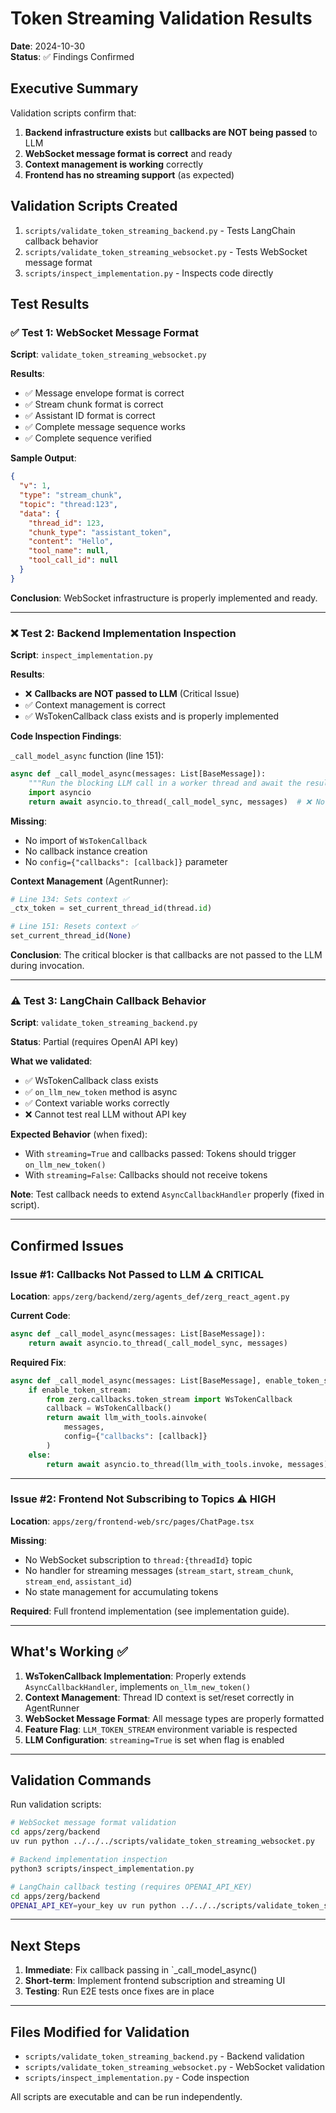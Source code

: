 # Token Streaming Validation Results

**Date**: 2024-10-30  
**Status**: ✅ Findings Confirmed

## Executive Summary

Validation scripts confirm that:
1. **Backend infrastructure exists** but **callbacks are NOT being passed** to LLM
2. **WebSocket message format is correct** and ready
3. **Context management is working** correctly
4. **Frontend has no streaming support** (as expected)

## Validation Scripts Created

1. `scripts/validate_token_streaming_backend.py` - Tests LangChain callback behavior
2. `scripts/validate_token_streaming_websocket.py` - Tests WebSocket message format
3. `scripts/inspect_implementation.py` - Inspects code directly

## Test Results

### ✅ Test 1: WebSocket Message Format

**Script**: `validate_token_streaming_websocket.py`

**Results**:
- ✅ Message envelope format is correct
- ✅ Stream chunk format is correct  
- ✅ Assistant ID format is correct
- ✅ Complete message sequence works
- ✅ Complete sequence verified

**Sample Output**:
```json
{
  "v": 1,
  "type": "stream_chunk",
  "topic": "thread:123",
  "data": {
    "thread_id": 123,
    "chunk_type": "assistant_token",
    "content": "Hello",
    "tool_name": null,
    "tool_call_id": null
  }
}
```

**Conclusion**: WebSocket infrastructure is properly implemented and ready.

---

### ❌ Test 2: Backend Implementation Inspection

**Script**: `inspect_implementation.py`

**Results**:
- ❌ **Callbacks are NOT passed to LLM** (Critical Issue)
- ✅ Context management is correct
- ✅ WsTokenCallback class exists and is properly implemented

**Code Inspection Findings**:

`_call_model_async` function (line 151):
```python
async def _call_model_async(messages: List[BaseMessage]):
    """Run the blocking LLM call in a worker thread and await the result."""
    import asyncio
    return await asyncio.to_thread(_call_model_sync, messages)  # ❌ No callbacks!
```

**Missing**:
- No import of `WsTokenCallback`
- No callback instance creation
- No `config={"callbacks": [callback]}` parameter

**Context Management** (AgentRunner):
```python
# Line 134: Sets context ✅
_ctx_token = set_current_thread_id(thread.id)

# Line 151: Resets context ✅
set_current_thread_id(None)
```

**Conclusion**: The critical blocker is that callbacks are not passed to the LLM during invocation.

---

### ⚠️ Test 3: LangChain Callback Behavior

**Script**: `validate_token_streaming_backend.py`

**Status**: Partial (requires OpenAI API key)

**What we validated**:
- ✅ WsTokenCallback class exists
- ✅ `on_llm_new_token` method is async
- ✅ Context variable works correctly
- ❌ Cannot test real LLM without API key

**Expected Behavior** (when fixed):
- With `streaming=True` and callbacks passed: Tokens should trigger `on_llm_new_token()`
- With `streaming=False`: Callbacks should not receive tokens

**Note**: Test callback needs to extend `AsyncCallbackHandler` properly (fixed in script).

---

## Confirmed Issues

### Issue #1: Callbacks Not Passed to LLM ⚠️ CRITICAL

**Location**: `apps/zerg/backend/zerg/agents_def/zerg_react_agent.py`

**Current Code**:
```python
async def _call_model_async(messages: List[BaseMessage]):
    return await asyncio.to_thread(_call_model_sync, messages)
```

**Required Fix**:
```python
async def _call_model_async(messages: List[BaseMessage], enable_token_stream: bool):
    if enable_token_stream:
        from zerg.callbacks.token_stream import WsTokenCallback
        callback = WsTokenCallback()
        return await llm_with_tools.ainvoke(
            messages,
            config={"callbacks": [callback]}
        )
    else:
        return await asyncio.to_thread(llm_with_tools.invoke, messages)
```

---

### Issue #2: Frontend Not Subscribing to Topics ⚠️ HIGH

**Location**: `apps/zerg/frontend-web/src/pages/ChatPage.tsx`

**Missing**:
- No WebSocket subscription to `thread:{threadId}` topic
- No handler for streaming messages (`stream_start`, `stream_chunk`, `stream_end`, `assistant_id`)
- No state management for accumulating tokens

**Required**: Full frontend implementation (see implementation guide).

---

## What's Working ✅

1. **WsTokenCallback Implementation**: Properly extends `AsyncCallbackHandler`, implements `on_llm_new_token()`
2. **Context Management**: Thread ID context is set/reset correctly in AgentRunner
3. **WebSocket Message Format**: All message types are properly formatted
4. **Feature Flag**: `LLM_TOKEN_STREAM` environment variable is respected
5. **LLM Configuration**: `streaming=True` is set when flag is enabled

---

## Validation Commands

Run validation scripts:

```bash
# WebSocket message format validation
cd apps/zerg/backend
uv run python ../../../scripts/validate_token_streaming_websocket.py

# Backend implementation inspection
python3 scripts/inspect_implementation.py

# LangChain callback testing (requires OPENAI_API_KEY)
cd apps/zerg/backend
OPENAI_API_KEY=your_key uv run python ../../../scripts/validate_token_streaming_backend.py
```

---

## Next Steps

1. **Immediate**: Fix callback passing in `_call_model_async() 
2. **Short-term**: Implement frontend subscription and streaming UI
3. **Testing**: Run E2E tests once fixes are in place

---

## Files Modified for Validation

- `scripts/validate_token_streaming_backend.py` - Backend validation
- `scripts/validate_token_streaming_websocket.py` - WebSocket validation  
- `scripts/inspect_implementation.py` - Code inspection

All scripts are executable and can be run independently.

